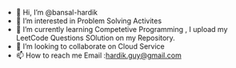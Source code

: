 - 👋 Hi, I’m @bansal-hardik
- 👀 I’m interested in Problem Solving Activites
- 🌱 I’m currently learning Competetive Programming , I upload my LeetCode Questions SOlution on my Repository.
- 💞️ I’m looking to collaborate on Cloud Service
- 📫 How to reach me Email :hardik.guy@gmail.com

<!---
bansal-hardik/bansal-hardik is a ✨ special ✨ repository because its `README.md` (this file) appears on your GitHub profile.
You can click the Preview link to take a look at your changes.
--->
